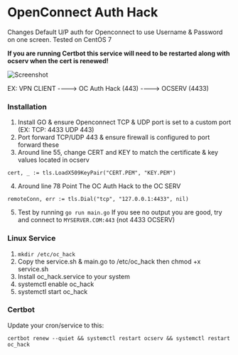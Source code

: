 # OpenConnect Auth Hack
Changes Default U/P auth for Openconnect to use Username &amp; Password on one screen. Tested on CentOS 7

**If you are running Certbot this service will need to be restarted along with ocserv when the cert is renewed!**

![Screenshot](https://github.com/thomaswilbur/OpenConnect-Auth-Hack/blob/main/Screen%20Shot%202022-04-26%20at%205.09.56%20AM.png?raw=true)

EX: VPN CLIENT ----> OC Auth Hack (443) ----> OCSERV (4433)

### Installation

1. Install GO & ensure Openconnect TCP & UDP port is set to a custom port (EX: TCP: 4433 UDP 443)
2. Port forward TCP/UDP 443 & ensure firewall is configured to port forward these
3. Around line 55, change CERT and KEY to match the certificate & key values located in ocserv

```cert, _ := tls.LoadX509KeyPair("CERT.PEM", "KEY.PEM")```

4. Around line 78 Point The OC Auth Hack to the OC SERV

```remoteConn, err := tls.Dial("tcp", "127.0.0.1:4433", nil)```

5. Test by running ```go run main.go``` If you see no output you are good, try and connect to ```MYSERVER.COM:443``` (not 4433 OCSERV)

### Linux Service

1. ```mkdir /etc/oc_hack```
2. Copy the service.sh & main.go to /etc/oc_hack then chmod +x service.sh
3. Install oc_hack.service to your system
4. systemctl enable oc_hack
5. systemctl start oc_hack

### Certbot

Update your cron/service to this:

```certbot renew --quiet && systemctl restart ocserv && systemctl restart oc_hack```

